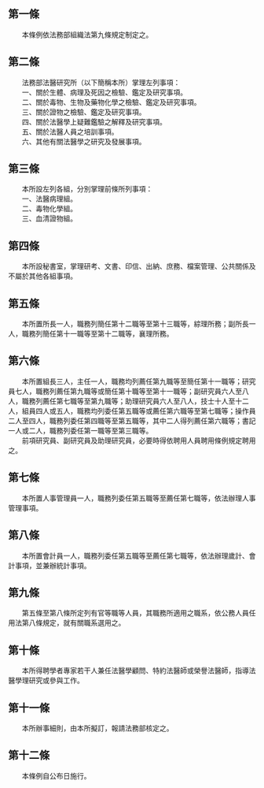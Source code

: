 第一條 
-------
　　本條例依法務部組織法第九條規定制定之。  


第二條 
-------
　　法務部法醫研究所（以下簡稱本所）掌理左列事項：  
　　一、關於生體、病理及死因之檢驗、鑑定及研究事項。  
　　二、關於毒物、生物及藥物化學之檢驗、鑑定及研究事項。  
　　三、關於證物之檢驗、鑑定及研究事項。  
　　四、關於法醫學上疑難鑑驗之解釋及研究事項。  
　　五、關於法醫人員之培訓事項。  
　　六、其他有關法醫學之研究及發展事項。  


第三條 
-------
　　本所設左列各組，分別掌理前條所列事項：  
　　一、法醫病理組。  
　　二、毒物化學組。  
　　三、血清證物組。  


第四條 
-------
　　本所設秘書室，掌理研考、文書、印信、出納、庶務、檔案管理、公共關係及不屬於其他各組事項。  


第五條 
-------
　　本所置所長一人，職務列簡任第十二職等至第十三職等，綜理所務；副所長一人，職務列簡任第十一職等至第十二職等，襄理所務。  


第六條 
-------
　　本所置組長三人，主任一人，職務均列薦任第九職等至簡任第十一職等；研究員七人，職務列薦任第九職等或簡任第十職等至第十一職等；副研究員六人至八人，職務列薦任第七職等至第九職等；助理研究員六人至八人，技士十人至十二人，組員四人或五人，職務均列委任第五職等或薦任第六職等至第七職等；操作員二人至四人，職務列委任第四職等至第五職等，其中二人得列薦任第六職等；書記一人或二人，職務列委任第一職等至第三職等。  
　　前項研究員、副研究員及助理研究員，必要時得依聘用人員聘用條例規定聘用之。  


第七條 
-------
　　本所置人事管理員一人，職務列委任第五職等至薦任第七職等，依法辦理人事管理事項。  


第八條 
-------
　　本所置會計員一人，職務列委任第五職等至薦任第七職等，依法辦理歲計、會計事項，並兼辦統計事項。  


第九條 
-------
　　第五條至第八條所定列有官等職等人員，其職務所適用之職系，依公務人員任用法第八條規定，就有關職系選用之。  


第十條 
-------
　　本所得聘學者專家若干人兼任法醫學顧問、特約法醫師或榮譽法醫師，指導法醫學理研究或參與工作。  


第十一條 
---------
　　本所辦事細則，由本所擬訂，報請法務部核定之。  


第十二條 
---------
　　本條例自公布日施行。